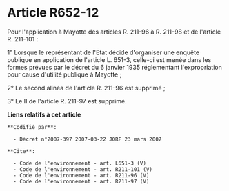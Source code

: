 # Article R652-12

Pour l'application à Mayotte des articles R. 211-96 à R. 211-98 et de l'article R. 211-101 : 

1° Lorsque le représentant de l'Etat décide d'organiser une enquête publique en application de l'article L. 651-3, celle-ci
est menée dans les formes prévues par le décret du 6 janvier 1935 réglementant l'expropriation pour cause d'utilité publique
à Mayotte ; 

2° Le second alinéa de l'article R. 211-96 est supprimé ; 

3° Le II de l'article R. 211-97 est supprimé.

**Liens relatifs à cet article**

	**Codifié par**:

	  - Décret n°2007-397 2007-03-22 JORF 23 mars 2007

	**Cite**:

	  - Code de l'environnement - art. L651-3 (V)
	  - Code de l'environnement - art. R211-101 (V)
	  - Code de l'environnement - art. R211-96 (V)
	  - Code de l'environnement - art. R211-97 (V)
